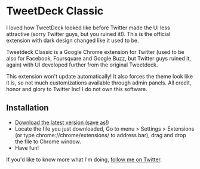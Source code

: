 TweetDeck Classic
=========================

I loved how TweetDeck looked like before Twitter made the UI less attractive (sorry Twitter guys, but you ruined it!). This is the official extension with dark design changed like it used to be.

Tweetdeck Classic is a Google Chrome extension for Twitter (used to be also for Facebook, Foursquare and Google Buzz, but Twitter guys ruined it, again) with UI developed further from the original Tweetdeck.

This extension won't update automatically! It also forces the theme look like it is, so not much customizations available through admin panels. All credit, honor and glory to Twitter Inc! I do not own this software.

Installation
--------------

- [Download the latest version (save as!)](https://github.com/ronilaukkarinen/tweetdeck-classic/blob/master/3.2.8_0.crx?raw=true)
- Locate the file you just downloaded, Go to menu > Settings > Extensions (or type chrome://chrome/extensions/ to address bar), drag and drop the file to Chrome window.
- Have fun!

If you'd like to know more what I'm doing, [follow me on Twitter](http://www.twitter.com/rolle).
